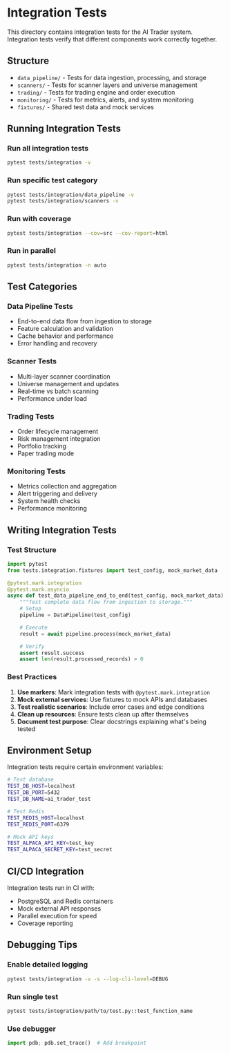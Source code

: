# Integration Tests

This directory contains integration tests for the AI Trader system. Integration tests verify that different components work correctly together.

## Structure

- `data_pipeline/` - Tests for data ingestion, processing, and storage
- `scanners/` - Tests for scanner layers and universe management
- `trading/` - Tests for trading engine and order execution
- `monitoring/` - Tests for metrics, alerts, and system monitoring
- `fixtures/` - Shared test data and mock services

## Running Integration Tests

### Run all integration tests

```bash
pytest tests/integration -v
```

### Run specific test category

```bash
pytest tests/integration/data_pipeline -v
pytest tests/integration/scanners -v
```

### Run with coverage

```bash
pytest tests/integration --cov=src --cov-report=html
```

### Run in parallel

```bash
pytest tests/integration -n auto
```

## Test Categories

### Data Pipeline Tests

- End-to-end data flow from ingestion to storage
- Feature calculation and validation
- Cache behavior and performance
- Error handling and recovery

### Scanner Tests

- Multi-layer scanner coordination
- Universe management and updates
- Real-time vs batch scanning
- Performance under load

### Trading Tests

- Order lifecycle management
- Risk management integration
- Portfolio tracking
- Paper trading mode

### Monitoring Tests

- Metrics collection and aggregation
- Alert triggering and delivery
- System health checks
- Performance monitoring

## Writing Integration Tests

### Test Structure

```python
import pytest
from tests.integration.fixtures import test_config, mock_market_data

@pytest.mark.integration
@pytest.mark.asyncio
async def test_data_pipeline_end_to_end(test_config, mock_market_data):
    """Test complete data flow from ingestion to storage."""
    # Setup
    pipeline = DataPipeline(test_config)

    # Execute
    result = await pipeline.process(mock_market_data)

    # Verify
    assert result.success
    assert len(result.processed_records) > 0
```

### Best Practices

1. **Use markers**: Mark integration tests with `@pytest.mark.integration`
2. **Mock external services**: Use fixtures to mock APIs and databases
3. **Test realistic scenarios**: Include error cases and edge conditions
4. **Clean up resources**: Ensure tests clean up after themselves
5. **Document test purpose**: Clear docstrings explaining what's being tested

## Environment Setup

Integration tests require certain environment variables:

```bash
# Test database
TEST_DB_HOST=localhost
TEST_DB_PORT=5432
TEST_DB_NAME=ai_trader_test

# Test Redis
TEST_REDIS_HOST=localhost
TEST_REDIS_PORT=6379

# Mock API keys
TEST_ALPACA_API_KEY=test_key
TEST_ALPACA_SECRET_KEY=test_secret
```

## CI/CD Integration

Integration tests run in CI with:

- PostgreSQL and Redis containers
- Mock external API responses
- Parallel execution for speed
- Coverage reporting

## Debugging Tips

### Enable detailed logging

```bash
pytest tests/integration -v -s --log-cli-level=DEBUG
```

### Run single test

```bash
pytest tests/integration/path/to/test.py::test_function_name
```

### Use debugger

```python
import pdb; pdb.set_trace()  # Add breakpoint
```

